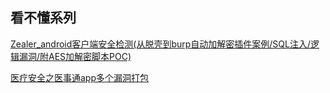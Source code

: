 ## 看不懂系列

[Zealer_android客户端安全检测(从脱壳到burp自动加解密插件案例/SQL注入/逻辑漏洞/附AES加解密脚本POC)](https://bugs.shuimugan.com/bug/view?bug_no=215621)

[医疗安全之医事通app多个漏洞打包](https://bugs.shuimugan.com/bug/view?bug_no=216134)